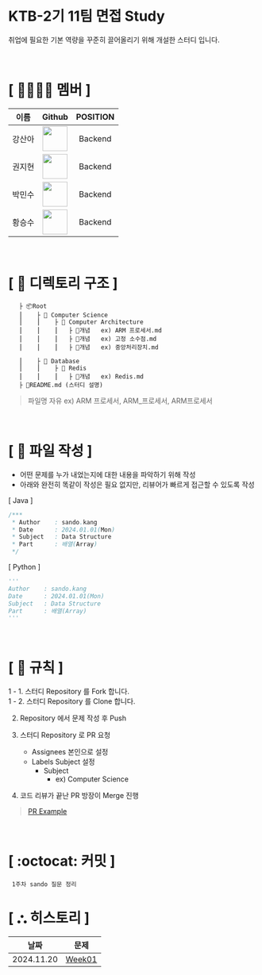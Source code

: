 # KTB-2기 11팀 면접 Study
취업에 필요한 기본 역량을 꾸준히 끌어올리기 위해 개설한 스터디 입니다.

</br>

# **[ 👨‍👨‍👧‍👦 ‍멤버 ]**
| 이름   |                                                     Github                                                      | POSITION |
|------|:------------------------------------------------------------------------------------------------------------------------------------:|:--------:|
| 강산아 |      [<img src="https://avatars.githubusercontent.com/gsandoo" width="50px;">](https://github.com/gsandoo)      | Backend  |
| 권지현 |       [<img src="https://avatars.githubusercontent.com/kwontory" width="50px;">](https://github.com/kwontory)       | Backend  |
| 박민수 |      [<img src="https://avatars.githubusercontent.com/pmsu2007" width="50px;">](https://github.com/pmsu2007)      | Backend  |
| 황승수 | [<img src="https://avatars.githubusercontent.com/rivercity310" width="50px;">](https://github.com/rivercity310) | Backend  |

</br>

# **[ 📂 디렉토리 구조 ]**

       ├ 📦Root
       ⎮    ├ 📁 Computer Science
       ⎮    ⎮    ├ 📁 Computer Architecture
       ⎮    ⎮    ⎮   ├︎ 📃개념   ex) ARM 프로세서.md
       ⎮    ⎮    ⎮   ├︎ 📃개념   ex) 고정 소수점.md
       ⎮    ⎮    ⎮   ├︎ 📃개념   ex) 중앙처리장치.md

       ⎮    ├ 📁 Database
       ⎮    ⎮    ├ 📁 Redis
       ⎮    ⎮    ⎮   ├︎ 📃개념   ex) Redis.md
       ├ 📝README.md (스터디 설명)

> 파일명 자유 ex) ARM 프로세서, ARM_프로세서, ARM프로세서

</br>

# **[ 📝 파일 작성 ]**
- 어떤 문제를 누가 내었는지에 대한 내용을 파악하기 위해 작성
- 아래와 완전히 똑같이 작성은 필요 없지만, 리뷰어가 빠르게 접근할 수 있도록 작성

[ Java ]
```java
/***
 * Author    : sando.kang
 * Date      : 2024.01.01(Mon)
 * Subject   : Data Structure
 * Part      : 배열(Array)  
 */
```

[ Python ]
```python
'''
Author    : sando.kang
Date      : 2024.01.01(Mon)
Subject   : Data Structure
Part      : 배열(Array)  
'''

```

</br>

# **[ 🚫 규칙 ]**

1 - 1. 스터디 Repository 를 Fork 합니다.</br>
1 - 2. 스터디 Repository 를 Clone 합니다.

2. Repository 에서 문제 작성 후 Push

3. 스터디 Repository 로 PR 요청
    - Assignees 본인으로 설정
    - Labels Subject 설정
        - Subject
            - ex) Computer Science



4. 코드 리뷰가 끝난 PR 방장이 Merge 진행


> [PR Example](https://github.com/KTB-Study/ktb-2-11-study/pull/2)

</br>

# **[ :octocat: 커밋 ]**

```
 1주차 sando 질문 정리
```

# **[ ⛬ 히스토리 ]**

| 날짜            |문제|
|---------------|:---:|
| 2024.11.20    |[Week01](https://github.com/KTB-Study/ktb-2-11-study/)|
